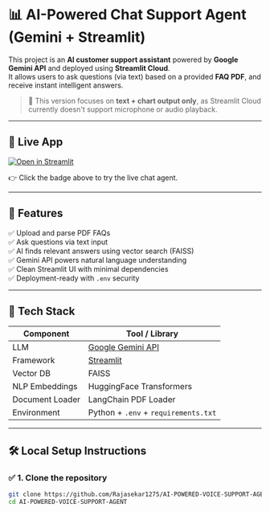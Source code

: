 # 📊 AI-Powered Chat Support Agent (Gemini + Streamlit)

This project is an **AI customer support assistant** powered by **Google Gemini API** and deployed using **Streamlit Cloud**.  
It allows users to ask questions (via text) based on a provided **FAQ PDF**, and receive instant intelligent answers.

> 🎯 This version focuses on **text + chart output only**, as Streamlit Cloud currently doesn't support microphone or audio playback.

---

## 🚀 Live App

[![Open in Streamlit](https://static.streamlit.io/badges/streamlit_badge_black_white.svg)](https://ai-powered-voice-support-agent-jcs4fqmx62rm3cyvojqom4.streamlit.app/)

👉 Click the badge above to try the live chat agent.

---

## 📁 Features

✅ Upload and parse PDF FAQs  
✅ Ask questions via text input  
✅ AI finds relevant answers using vector search (FAISS)  
✅ Gemini API powers natural language understanding  
✅ Clean Streamlit UI with minimal dependencies  
✅ Deployment-ready with `.env` security

---

## 🧠 Tech Stack

| Component       | Tool / Library                     |
|----------------|------------------------------------|
| LLM             | [Google Gemini API](https://ai.google.dev/) |
| Framework       | [Streamlit](https://streamlit.io) |
| Vector DB       | FAISS                             |
| NLP Embeddings  | HuggingFace Transformers          |
| Document Loader | LangChain PDF Loader              |
| Environment     | Python + `.env` + `requirements.txt` |

---

## 🛠️ Local Setup Instructions

### ✅ 1. Clone the repository

```bash
git clone https://github.com/Rajasekar1275/AI-POWERED-VOICE-SUPPORT-AGENT.git
cd AI-POWERED-VOICE-SUPPORT-AGENT
